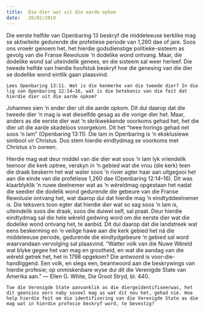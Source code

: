 ```yaml
---
title:  Die dier wat uit die aarde opkom
date:   26/02/2019
---
```


Die eerste helfde van Openbaring 13 beskryf die middeleeuse kerklike mag se aktiwiteite gedurende die profetiese periode van 1,260 dae of jare. Soos ons vroeër genoem het, het hierdie godsdienstige politieke-sisteem as gevolg van die Franse Rewolusie ‘n dodelike wond ontvang. Maar, die dodelike wond sal uiteindelik genees, en die sisteem sal weer herleef. Die tweede helfde van hierdie hoofstuk beskryf hoe die genesing van die dier se dodelike wond eintlik gaan plaasvind. 

`Lees Openbaring 13:11. Wat is die kenmerke van die tweede dier? In die lig van Openbaring 12:14–16, wat is die betekenis van die feit dat hierdie dier uit die aarde opkom?` 

Johannes sien ‘n ander dier uit die aarde opkom. Dit dui daarop dat die tweede dier ‘n mag is wat dieselfde gesag as die vorige dier het. Maar, anders as die eerste dier wat ‘n skrikwekkende voorkoms gehad het, het die dier uit die aarde skadeloos voorgekom. Dit het “twee horings gehad net soos ‘n lam” (Openbaring 13:11). Die lam in Openbaring is ‘n eksklusiewe simbool vir Christus. Dus stem hierdie eindtydmag se voorkoms met Christus s’n ooreen. 

Hierdie mag wat deur middel van die dier wat soos ‘n lam lyk vriendelik teenoor die kerk optree, verskyn in ‘n gebied wat die vrou (die kerk) teen die draak beskerm het wat water soos ‘n rivier agter haar aan uitgegooi het aan die einde van die profetiese 1,260 dae (Openbaring 12:14–16). Dit was klaarblyklik ‘n nuwe deelnemer wat as ‘n wêreldmag opgestaan het nadat die seedier die dodelik wond gedurende die gebeure van die Franse Rewolusie ontvang het, wat daarop dui dat hierdie mag ‘n eindtyddeelnemer is. Die teksvers toon egter dat hierdie dier wat so sag soos ‘n lam is, uiteindelik soos die draak, soos die duiwel self, sal praat. Deur hierdie eindtydmag sal die hele wêreld gedwing word om die eerste dier wat die dodelike wond ontvang het, te aanbid. Dit dui daarop dat die landstreek wat eens beskerming en ‘n veilige hawe aan die kerk gebied het ná die middeleeuse periode, gedurende die eindtydgebeure ‘n gebied sal word waarvandaan vervolging sal plaasvind. “Watter volk van die Nuwe Wêreld wat blyke gegee het van mag en grootheid, en wat die aandag van die wêreld getrek het, het in 1798 opgekom? Die antwoord is voor-die- handliggend. Een volk, en slegs een, beantwoord aan die beskrywings van hierdie profesie; op onmiskenbare wyse dui dit die Verenigde State van Amerika aan.” — Ellen G. White, Die Groot Stryd, bl. 440. 

`Toe die Verenigde State aanvanklik as die diergeïdentifiseerwas, het dit geensins eers naby soveel mag as wat dit nou het, gehad nie. Hoe help hierdie feit om die identifisering van die Verenigde State as die mag wat in hierdie profesie beskryf word, te bevestig?`
